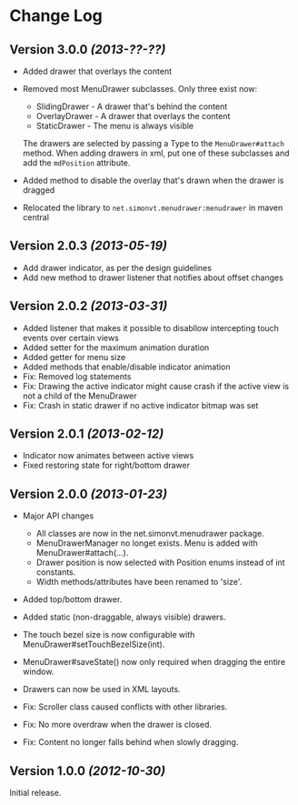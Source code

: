 Change Log
==========

Version 3.0.0 *(2013-??-??)*
----------------------------
 * Added drawer that overlays the content
 * Removed most MenuDrawer subclasses.
   Only three exist now:
     * SlidingDrawer - A drawer that's behind the content
     * OverlayDrawer - A drawer that overlays the content
     * StaticDrawer  - The menu is always visible

   The drawers are selected by passing a Type to the `MenuDrawer#attach` method.
   When adding drawers in xml, put one of these subclasses and add the
   `mdPosition` attribute.
 * Added method to disable the overlay that's drawn when the drawer is dragged
 * Relocated the library to `net.simonvt.menudrawer:menudrawer` in maven central

 Version 2.0.3 *(2013-05-19)*
 ----------------------------
  * Add drawer indicator, as per the design guidelines
  * Add new method to drawer listener that notifies about offset changes

Version 2.0.2 *(2013-03-31)*
----------------------------
 * Added listener that makes it possible to disabllow intercepting touch events over
   certain views
 * Added setter for the maximum animation duration
 * Added getter for menu size
 * Added methods that enable/disable indicator animation
 * Fix: Removed log statements
 * Fix: Drawing the active indicator might cause crash if the active view is not a
        child of the MenuDrawer
 * Fix: Crash in static drawer if no active indicator bitmap was set

Version 2.0.1 *(2013-02-12)*
----------------------------
 * Indicator now animates between active views
 * Fixed restoring state for right/bottom drawer

Version 2.0.0 *(2013-01-23)*
----------------------------

 * Major API changes

    * All classes are now in the net.simonvt.menudrawer package.
    * MenuDrawerManager no longet exists. Menu is added with MenuDrawer#attach(...).
    * Drawer position is now selected with Position enums instead of int constants.
    * Width methods/attributes have been renamed to 'size'.

 * Added top/bottom drawer.
 * Added static (non-draggable, always visible) drawers.
 * The touch bezel size is now configurable with MenuDrawer#setTouchBezelSize(int).
 * MenuDrawer#saveState() now only required when dragging the entire window.
 * Drawers can now be used in XML layouts.
 * Fix: Scroller class caused conflicts with other libraries.
 * Fix: No more overdraw when the drawer is closed.
 * Fix: Content no longer falls behind when slowly dragging.


Version 1.0.0 *(2012-10-30)*
----------------------------

Initial release.
